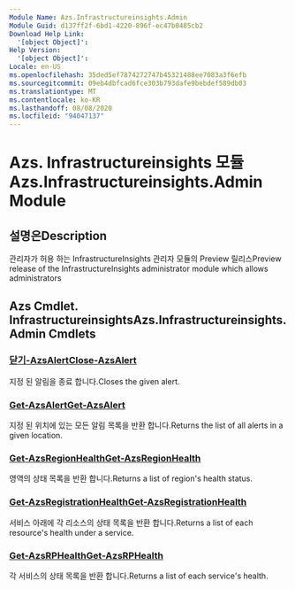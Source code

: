 ```yaml
---
Module Name: Azs.Infrastructureinsights.Admin
Module Guid: d137ff2f-6bd1-4220-896f-ec47b0485cb2
Download Help Link:
  '[object Object]': 
Help Version:
  '[object Object]': 
Locale: en-US
ms.openlocfilehash: 35ded5ef7874272747b45321488ee7083a3f6efb
ms.sourcegitcommit: 09eb4dbfcad6fce303b793dafe9bebdef589db03
ms.translationtype: MT
ms.contentlocale: ko-KR
ms.lasthandoff: 08/08/2020
ms.locfileid: "94047137"
---
```

# <span data-ttu-id="8fa33-101">Azs. Infrastructureinsights 모듈</span><span class="sxs-lookup"><span data-stu-id="8fa33-101">Azs.Infrastructureinsights.Admin Module</span></span>
## <span data-ttu-id="8fa33-102">설명은</span><span class="sxs-lookup"><span data-stu-id="8fa33-102">Description</span></span>
<span data-ttu-id="8fa33-103">관리자가 허용 하는 InfrastructureInsights 관리자 모듈의 Preview 릴리스</span><span class="sxs-lookup"><span data-stu-id="8fa33-103">Preview release of the InfrastructureInsights administrator module which allows administrators</span></span>  

## <span data-ttu-id="8fa33-104">Azs Cmdlet. Infrastructureinsights</span><span class="sxs-lookup"><span data-stu-id="8fa33-104">Azs.Infrastructureinsights.Admin Cmdlets</span></span>
### [<span data-ttu-id="8fa33-105">닫기-AzsAlert</span><span class="sxs-lookup"><span data-stu-id="8fa33-105">Close-AzsAlert</span></span>](Close-AzsAlert.md)
<span data-ttu-id="8fa33-106">지정 된 알림을 종료 합니다.</span><span class="sxs-lookup"><span data-stu-id="8fa33-106">Closes the given alert.</span></span>

### [<span data-ttu-id="8fa33-107">Get-AzsAlert</span><span class="sxs-lookup"><span data-stu-id="8fa33-107">Get-AzsAlert</span></span>](Get-AzsAlert.md)
<span data-ttu-id="8fa33-108">지정 된 위치에 있는 모든 알림 목록을 반환 합니다.</span><span class="sxs-lookup"><span data-stu-id="8fa33-108">Returns the list of all alerts in a given location.</span></span>

### [<span data-ttu-id="8fa33-109">Get-AzsRegionHealth</span><span class="sxs-lookup"><span data-stu-id="8fa33-109">Get-AzsRegionHealth</span></span>](Get-AzsRegionHealth.md)
<span data-ttu-id="8fa33-110">영역의 상태 목록을 반환 합니다.</span><span class="sxs-lookup"><span data-stu-id="8fa33-110">Returns a list of region's health status.</span></span>

### [<span data-ttu-id="8fa33-111">Get-AzsRegistrationHealth</span><span class="sxs-lookup"><span data-stu-id="8fa33-111">Get-AzsRegistrationHealth</span></span>](Get-AzsRegistrationHealth.md)
<span data-ttu-id="8fa33-112">서비스 아래에 각 리소스의 상태 목록을 반환 합니다.</span><span class="sxs-lookup"><span data-stu-id="8fa33-112">Returns a list of each resource's health under a service.</span></span>

### [<span data-ttu-id="8fa33-113">Get-AzsRPHealth</span><span class="sxs-lookup"><span data-stu-id="8fa33-113">Get-AzsRPHealth</span></span>](Get-AzsRPHealth.md)
<span data-ttu-id="8fa33-114">각 서비스의 상태 목록을 반환 합니다.</span><span class="sxs-lookup"><span data-stu-id="8fa33-114">Returns a list of each service's health.</span></span>

